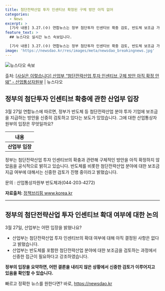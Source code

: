 ```yaml
---
title: 첨단전략산업 투자 인센티브 확정된 구체 방안 아직 없어
categories:
  - News
excerpt: >
  [기사 내용] 3.27.(수) 연합뉴스는 정부 첨단투자 인센티브 확충 검토, 반도체 보조금 가능성 시사 기사…
feature_text: >
  ## 뉴스다오 실시간 뉴스 속보입니다.

  [기사 내용] 3.27.(수) 연합뉴스는 정부 첨단투자 인센티브 확충 검토, 반도체 보조금 가능성 시사 기사…
image: 'https://newsdao.kr/res/images/meta/newsdao_breakingnews.jpg'
---
```


![뉴스다오 속보](https://newsdao.kr/res/images/meta/newsdao_breakingnews.jpg)

<p>출처: <a href="https://newsdao.kr/3467" rel="dofollow">[사실은 이렇습니다] 산업부 “첨단전략산업 투자 인센티브 구체 방안 아직 확정 안돼” - 산업통상자원부</a> | 뉴스다오</p>

<h2 data-ke-size="size26">정부의 첨단투자 인센티브 확충에 관한 산업부 입장</h2>
<p data-ke-size="size16">3월 27일 연합뉴스에 따르면, 정부가 반도체 등 첨단전략산업 분야 투자 기업에 보조금을 지급하는 방안을 신중히 검토하고 있다는 보도가 있었습니다. 그에 대한 산업통상자원부의 입장은 무엇일까요?</p>

<table>
	<thead>
		<tr>
			<th style="text-align: center;">내용</th>
		</tr>
	</thead>
	<tbody>
		<tr>
			<td style="text-align: center; height: 17px;"><b>산업부 입장</b></td>
		</tr>
	</tbody>
</table>

<p data-ke-size="size16">정부는 첨단전략산업 투자 인센티브의 확충과 관련해 구체적인 방안을 아직 확정하지 않았음을 공식적으로 밝히고 있습니다. 반도체를 비롯한 첨단전략산업 분야에 대한 보조금 지급 여부에 대해서는 신중한 검토가 진행 중이라고 밝혔습니다.</p>

<p data-ke-size="size16">문의 : 산업통상자원부 반도체과(044-203-4272)</p>

<p data-ke-size="size16"><b>자료출처: </b><a href="https://newsdao.kr/3467">정책브리핑 www.korea.kr</a></p>
<hr>

<h2 data-ke-size="size26">정부의 첨단전략산업 투자 인센티브 확대 여부에 대한 논의</h2>
<p data-ke-size="size16">3월 27일, 산업부는 어떤 입장을 밝혔나요?</p>

<ul>
	<li>산업부는 첨단전략산업 투자 인센티브의 확대 여부에 대해 아직 결정된 사항은 없다고 밝혔습니다.</li>
	<li>산업부는 반도체를 포함한 첨단전략산업 분야에 대한 보조금을 검토하는 과정에서 신중한 접근이 필요하다고 강조하였습니다.</li>
</ul>

<p data-ke-size="size16"><b>정부의 입장을 요약하면, 어떤 결론을 내리지 않은 상황에서 신중한 검토가 이루어지고 있음을 확인할 수 있습니다.</b></p>
 

빠르고 정확한 뉴스를 원한다면? 바로, <a href="https://newsdao.kr" rel="dofollow">https://newsdao.kr</a>


